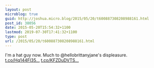 ```yaml
---
layout: post
microblog: true
guid: http://joshua.micro.blog/2015/05/20/t600887308208988161.html
post_id: 38056
date: 2015-05-20T15:54:32+1100
lastmod: 2019-07-30T17:41:32+1100
type: post
url: /2015/05/20/t600887308208988161.html
---
```

I'm a hat guy now. Much to @hellobrittanyjane's displeasure. [t.co/Hq144FI35...](http://t.co/Hq144FI35W) [t.co/KFZDuDVTS...](http://t.co/KFZDuDVTSh)
